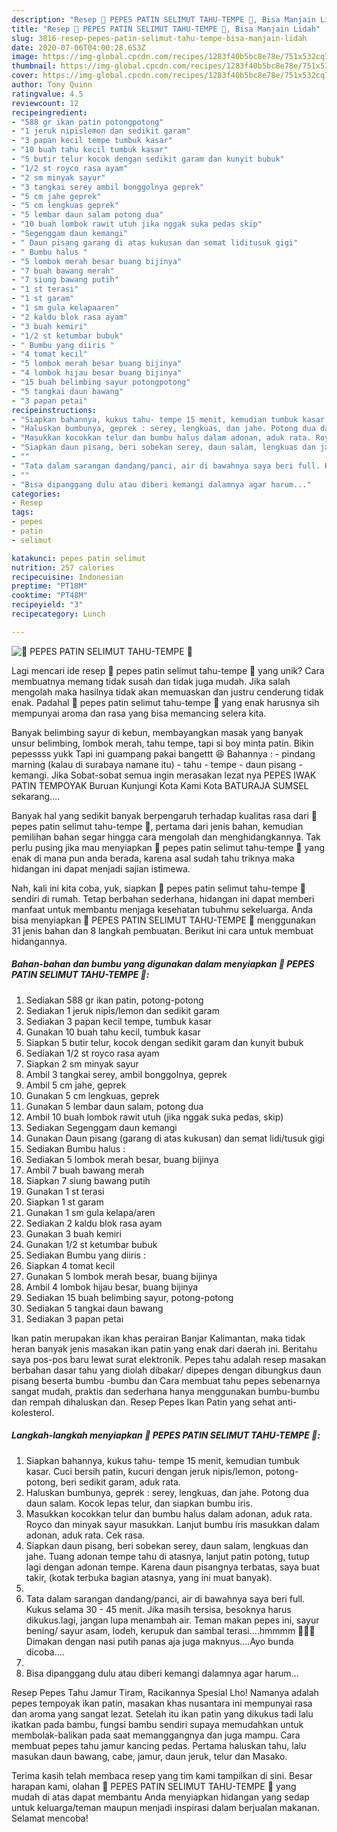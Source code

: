 ```yaml
---
description: "Resep 💝 PEPES PATIN SELIMUT TAHU-TEMPE 💝, Bisa Manjain Lidah"
title: "Resep 💝 PEPES PATIN SELIMUT TAHU-TEMPE 💝, Bisa Manjain Lidah"
slug: 3816-resep-pepes-patin-selimut-tahu-tempe-bisa-manjain-lidah
date: 2020-07-06T04:00:28.653Z
image: https://img-global.cpcdn.com/recipes/1283f40b5bc8e78e/751x532cq70/💝-pepes-patin-selimut-tahu-tempe-💝-foto-resep-utama.jpg
thumbnail: https://img-global.cpcdn.com/recipes/1283f40b5bc8e78e/751x532cq70/💝-pepes-patin-selimut-tahu-tempe-💝-foto-resep-utama.jpg
cover: https://img-global.cpcdn.com/recipes/1283f40b5bc8e78e/751x532cq70/💝-pepes-patin-selimut-tahu-tempe-💝-foto-resep-utama.jpg
author: Tony Quinn
ratingvalue: 4.5
reviewcount: 12
recipeingredient:
- "588 gr ikan patin potongpotong"
- "1 jeruk nipislemon dan sedikit garam"
- "3 papan kecil tempe tumbuk kasar"
- "10 buah tahu kecil tumbuk kasar"
- "5 butir telur kocok dengan sedikit garam dan kunyit bubuk"
- "1/2 st royco rasa ayam"
- "2 sm minyak sayur"
- "3 tangkai serey ambil bonggolnya geprek"
- "5 cm jahe geprek"
- "5 cm lengkuas geprek"
- "5 lembar daun salam potong dua"
- "10 buah lombok rawit utuh jika nggak suka pedas skip"
- "Segenggam daun kemangi"
- " Daun pisang garang di atas kukusan dan semat liditusuk gigi"
- " Bumbu halus "
- "5 lombok merah besar buang bijinya"
- "7 buah bawang merah"
- "7 siung bawang putih"
- "1 st terasi"
- "1 st garam"
- "1 sm gula kelapaaren"
- "2 kaldu blok rasa ayam"
- "3 buah kemiri"
- "1/2 st ketumbar bubuk"
- " Bumbu yang diiris "
- "4 tomat kecil"
- "5 lombok merah besar buang bijinya"
- "4 lombok hijau besar buang bijinya"
- "15 buah belimbing sayur potongpotong"
- "5 tangkai daun bawang"
- "3 papan petai"
recipeinstructions:
- "Siapkan bahannya, kukus tahu- tempe 15 menit, kemudian tumbuk kasar. Cuci bersih patin, kucuri dengan jeruk nipis/lemon, potong-potong, beri sedikit garam, aduk rata."
- "Haluskan bumbunya, geprek : serey, lengkuas, dan jahe. Potong dua daun salam. Kocok lepas telur, dan siapkan bumbu iris."
- "Masukkan kocokkan telur dan bumbu halus dalam adonan, aduk rata. Royco dan minyak sayur masukkan. Lanjut bumbu iris masukkan dalam adonan, aduk rata. Cek rasa."
- "Siapkan daun pisang, beri sobekan serey, daun salam, lengkuas dan jahe. Tuang adonan tempe tahu di atasnya, lanjut patin potong, tutup lagi dengan adonan tempe. Karena daun pisangnya terbatas, saya buat takir, (kotak terbuka bagian atasnya, yang ini muat banyak)."
- ""
- "Tata dalam sarangan dandang/panci, air di bawahnya saya beri full. Kukus selama 30 - 45 menit. Jika masih tersisa, besoknya harus dikukus.lagi, jangan lupa menambah air. Teman makan pepes ini, sayur bening/ sayur asam, lodeh, kerupuk dan sambal terasi....hmmmm 🤤🤤🤤 Dimakan dengan nasi putih panas aja juga maknyus....Ayo bunda dicoba...."
- ""
- "Bisa dipanggang dulu atau diberi kemangi dalamnya agar harum..."
categories:
- Resep
tags:
- pepes
- patin
- selimut

katakunci: pepes patin selimut 
nutrition: 257 calories
recipecuisine: Indonesian
preptime: "PT18M"
cooktime: "PT48M"
recipeyield: "3"
recipecategory: Lunch

---
```



![💝 PEPES PATIN SELIMUT TAHU-TEMPE 💝](https://img-global.cpcdn.com/recipes/1283f40b5bc8e78e/751x532cq70/💝-pepes-patin-selimut-tahu-tempe-💝-foto-resep-utama.jpg)

Lagi mencari ide resep 💝 pepes patin selimut tahu-tempe 💝 yang unik? Cara membuatnya memang tidak susah dan tidak juga mudah. Jika salah mengolah maka hasilnya tidak akan memuaskan dan justru cenderung tidak enak. Padahal 💝 pepes patin selimut tahu-tempe 💝 yang enak harusnya sih mempunyai aroma dan rasa yang bisa memancing selera kita.

Banyak belimbing sayur di kebun, membayangkan masak yang banyak unsur belimbing, lombok merah, tahu tempe, tapi si boy minta patin. Bikin pepessss yukk Tapi ini guampang pakai bangettt 😆 Bahannya : - pindang marning (kalau di surabaya namane itu) - tahu - tempe - daun pisang - kemangi. Jika Sobat-sobat semua ingin merasakan lezat nya PEPES IWAK PATIN TEMPOYAK Buruan Kunjungi Kota Kami Kota BATURAJA SUMSEL sekarang….

Banyak hal yang sedikit banyak berpengaruh terhadap kualitas rasa dari 💝 pepes patin selimut tahu-tempe 💝, pertama dari jenis bahan, kemudian pemilihan bahan segar hingga cara mengolah dan menghidangkannya. Tak perlu pusing jika mau menyiapkan 💝 pepes patin selimut tahu-tempe 💝 yang enak di mana pun anda berada, karena asal sudah tahu triknya maka hidangan ini dapat menjadi sajian istimewa.


Nah, kali ini kita coba, yuk, siapkan 💝 pepes patin selimut tahu-tempe 💝 sendiri di rumah. Tetap berbahan sederhana, hidangan ini dapat memberi manfaat untuk membantu menjaga kesehatan tubuhmu sekeluarga. Anda bisa menyiapkan 💝 PEPES PATIN SELIMUT TAHU-TEMPE 💝 menggunakan 31 jenis bahan dan 8 langkah pembuatan. Berikut ini cara untuk membuat hidangannya.

<!--inarticleads1-->

##### Bahan-bahan dan bumbu yang digunakan dalam menyiapkan 💝 PEPES PATIN SELIMUT TAHU-TEMPE 💝:

1. Sediakan 588 gr ikan patin, potong-potong
1. Sediakan 1 jeruk nipis/lemon dan sedikit garam
1. Sediakan 3 papan kecil tempe, tumbuk kasar
1. Gunakan 10 buah tahu kecil, tumbuk kasar
1. Siapkan 5 butir telur, kocok dengan sedikit garam dan kunyit bubuk
1. Sediakan 1/2 st royco rasa ayam
1. Siapkan 2 sm minyak sayur
1. Ambil 3 tangkai serey, ambil bonggolnya, geprek
1. Ambil 5 cm jahe, geprek
1. Gunakan 5 cm lengkuas, geprek
1. Gunakan 5 lembar daun salam, potong dua
1. Ambil 10 buah lombok rawit utuh (jika nggak suka pedas, skip)
1. Sediakan Segenggam daun kemangi
1. Gunakan  Daun pisang (garang di atas kukusan) dan semat lidi/tusuk gigi
1. Sediakan  Bumbu halus :
1. Sediakan 5 lombok merah besar, buang bijinya
1. Ambil 7 buah bawang merah
1. Siapkan 7 siung bawang putih
1. Gunakan 1 st terasi
1. Siapkan 1 st garam
1. Gunakan 1 sm gula kelapa/aren
1. Sediakan 2 kaldu blok rasa ayam
1. Gunakan 3 buah kemiri
1. Gunakan 1/2 st ketumbar bubuk
1. Sediakan  Bumbu yang diiris :
1. Siapkan 4 tomat kecil
1. Gunakan 5 lombok merah besar, buang bijinya
1. Ambil 4 lombok hijau besar, buang bijinya
1. Sediakan 15 buah belimbing sayur, potong-potong
1. Sediakan 5 tangkai daun bawang
1. Sediakan 3 papan petai


Ikan patin merupakan ikan khas perairan Banjar Kalimantan, maka tidak heran banyak jenis masakan ikan patin yang enak dari daerah ini. Beritahu saya pos-pos baru lewat surat elektronik. Pepes tahu adalah resep masakan berbahan dasar tahu yang diolah dibakar/ dipepes dengan dibungkus daun pisang beserta bumbu -bumbu dan Cara membuat tahu pepes sebenarnya sangat mudah, praktis dan sederhana hanya menggunakan bumbu-bumbu dan rempah dihaluskan dan. Resep Pepes Ikan Patin yang sehat anti-kolesterol. 

<!--inarticleads2-->

##### Langkah-langkah menyiapkan 💝 PEPES PATIN SELIMUT TAHU-TEMPE 💝:

1. Siapkan bahannya, kukus tahu- tempe 15 menit, kemudian tumbuk kasar. Cuci bersih patin, kucuri dengan jeruk nipis/lemon, potong-potong, beri sedikit garam, aduk rata.
1. Haluskan bumbunya, geprek : serey, lengkuas, dan jahe. Potong dua daun salam. Kocok lepas telur, dan siapkan bumbu iris.
1. Masukkan kocokkan telur dan bumbu halus dalam adonan, aduk rata. Royco dan minyak sayur masukkan. Lanjut bumbu iris masukkan dalam adonan, aduk rata. Cek rasa.
1. Siapkan daun pisang, beri sobekan serey, daun salam, lengkuas dan jahe. Tuang adonan tempe tahu di atasnya, lanjut patin potong, tutup lagi dengan adonan tempe. Karena daun pisangnya terbatas, saya buat takir, (kotak terbuka bagian atasnya, yang ini muat banyak).
1. 
1. Tata dalam sarangan dandang/panci, air di bawahnya saya beri full. Kukus selama 30 - 45 menit. Jika masih tersisa, besoknya harus dikukus.lagi, jangan lupa menambah air. Teman makan pepes ini, sayur bening/ sayur asam, lodeh, kerupuk dan sambal terasi....hmmmm 🤤🤤🤤 Dimakan dengan nasi putih panas aja juga maknyus....Ayo bunda dicoba....
1. 
1. Bisa dipanggang dulu atau diberi kemangi dalamnya agar harum...


Resep Pepes Tahu Jamur Tiram, Racikannya Spesial Lho! Namanya adalah pepes tempoyak ikan patin, masakan khas nusantara ini mempunyai rasa dan aroma yang sangat lezat. Setelah itu ikan patin yang dikukus tadi lalu ikatkan pada bambu, fungsi bambu sendiri supaya memudahkan untuk membolak-balikan pada saat memanggangnya dan juga mampu. Cara membuat pepes tahu jamur kancing pedas. Pertama haluskan tahu, lalu masukan daun bawang, cabe, jamur, daun jeruk, telur dan Masako. 

Terima kasih telah membaca resep yang tim kami tampilkan di sini. Besar harapan kami, olahan 💝 PEPES PATIN SELIMUT TAHU-TEMPE 💝 yang mudah di atas dapat membantu Anda menyiapkan hidangan yang sedap untuk keluarga/teman maupun menjadi inspirasi dalam berjualan makanan. Selamat mencoba!
